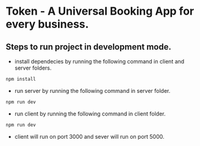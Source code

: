 # Token - A Universal Booking App for every business.

## Steps to run project in development mode.
- install dependecies by running the following command in client and server folders.

```sh
npm install
```

- run server by running the following command in server folder.

```sh
npm run dev
```

- run client by running the following command in client folder.

```sh
npm run dev
```

- client will run on port 3000 and sever will run on port 5000.